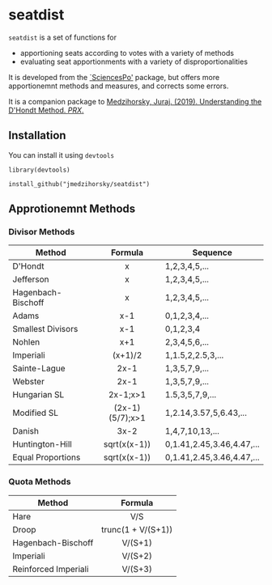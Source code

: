 # seatdist

`seatdist` is a set of functions for 
- apportioning seats according to votes with a variety of methods
- evaluating seat apportionments with a variety of disproportionalities

It is developed from the 
[`SciencesPo'](https://github.com/danielmarcelino/SciencesPo) 
package, but 
offers more apportionemnt methods and measures,
and corrects some errors.

It is a companion package to
[Medzihorsky, Juraj. (2019). Understanding the D'Hondt Method. _PRX_.](https://doi.org/10.1080/2474736X.2019.1625712)


## Installation

You can install it using `devtools`

`library(devtools)`

`install_github("jmedzihorsky/seatdist")`


## Approtionemnt Methods

### Divisor Methods

|Method|Formula|Sequence|
|------|:-----:|--------|
|D'Hondt|x|1,2,3,4,5,...|
|Jefferson|x|1,2,3,4,5,...|
|Hagenbach-Bischoff|x|1,2,3,4,5,...|
|Adams|x-1|0,1,2,3,4,...|
|Smallest Divisors|x-1|0,1,2,3,4|
|Nohlen|x+1|2,3,4,5,6,...|
|Imperiali|(x+1)/2|1,1.5,2,2.5,3,...|
|Sainte-Lague|2x-1|1,3,5,7,9,...|
|Webster|2x-1|1,3,5,7,9,...|
|Hungarian SL|2x-1;x>1|1.5,3,5,7,9,...|
|Modified SL|(2x-1)(5/7);x>1|1,2.14,3.57,5,6.43,...|
|Danish|3x-2|1,4,7,10,13,...|
|Huntington-Hill|sqrt(x(x-1))|0,1.41,2.45,3.46,4.47,...|
|Equal Proportions|sqrt(x(x-1))|0,1.41,2.45,3.46,4.47,...|


### Quota Methods

|Method|Formula|
|------|:-----:|
|Hare| V/S |
|Droop| trunc(1 + V/(S+1)) |
|Hagenbach-Bischoff| V/(S+1) |
|Imperiali| V/(S+2) |
|Reinforced Imperiali| V/(S+3) |




